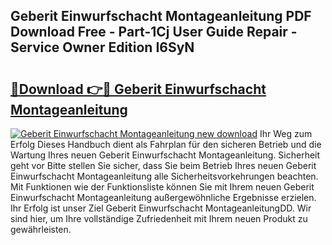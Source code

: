 ## Geberit Einwurfschacht Montageanleitung PDF Download Free - Part-1Cj User Guide Repair - Service Owner Edition I6SyN

# <h2><a href="http://df6e7d.blite.top/?on=Geberit+Einwurfschacht+Montageanleitung">🔗Download 👉🔴 Geberit Einwurfschacht Montageanleitung</a></h2>

[![Geberit Einwurfschacht Montageanleitung new download](https://i.imgur.com/lujVjoI.png)](http://df6e7d.blite.top/?on=Geberit+Einwurfschacht+Montageanleitung)
Ihr Weg zum Erfolg Dieses Handbuch dient als Fahrplan für den sicheren Betrieb und die Wartung Ihres neuen Geberit Einwurfschacht Montageanleitung. Sicherheit geht vor Bitte stellen Sie sicher, dass Sie beim Betrieb Ihres neuen Geberit Einwurfschacht Montageanleitung alle Sicherheitsvorkehrungen beachten. Mit Funktionen wie der Funktionsliste können Sie mit Ihrem neuen Geberit Einwurfschacht Montageanleitung außergewöhnliche Ergebnisse erzielen. Ihr Erfolg ist unser Ziel Geberit Einwurfschacht MontageanleitungDD. Wir sind hier, um Ihre vollständige Zufriedenheit mit Ihrem neuen Produkt zu gewährleisten.
